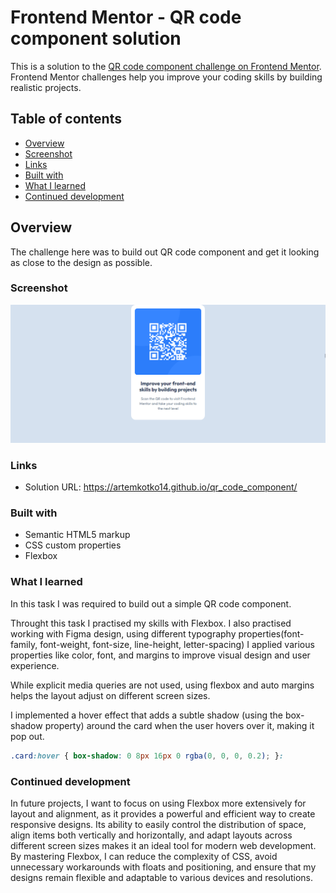 # Frontend Mentor - QR code component solution

This is a solution to the [QR code component challenge on Frontend Mentor](https://www.frontendmentor.io/challenges/qr-code-component-iux_sIO_H). Frontend Mentor challenges help you improve your coding skills by building realistic projects.

## Table of contents

- [Overview](#overview)
- [Screenshot](#screenshot)
- [Links](#links)
- [Built with](#built-with)
- [What I learned](#what-i-learned)
- [Continued development](#continued-development)

## Overview

The challenge here was to build out QR code component and get it looking as close to the design as possible.

### Screenshot

![](./result.png)

### Links

- Solution URL: https://artemkotko14.github.io/qr_code_component/

### Built with

- Semantic HTML5 markup
- CSS custom properties
- Flexbox

### What I learned

In this task I was required to build out a simple QR code component.

Throught this task I practised my skills with Flexbox. I also practised working with Figma design, using different typography properties(font-family, font-weight, font-size, line-height, letter-spacing) I applied various properties like color, font, and margins to improve visual design and user experience.

While explicit media queries are not used, using flexbox and auto margins helps the layout adjust on different screen sizes.

I implemented a hover effect that adds a subtle shadow (using the box-shadow property) around the card when the user hovers over it, making it pop out.

```css
.card:hover { box-shadow: 0 8px 16px 0 rgba(0, 0, 0, 0.2); }:
```

### Continued development

In future projects, I want to focus on using Flexbox more extensively for layout and alignment, as it provides a powerful and efficient way to create responsive designs. Its ability to easily control the distribution of space, align items both vertically and horizontally, and adapt layouts across different screen sizes makes it an ideal tool for modern web development. By mastering Flexbox, I can reduce the complexity of CSS, avoid unnecessary workarounds with floats and positioning, and ensure that my designs remain flexible and adaptable to various devices and resolutions.
